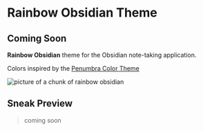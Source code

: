 # Rainbow Obsidian Theme

## Coming Soon

**Rainbow Obsidian** theme for the Obsidian note-taking application.

Colors inspired by the [Penumbra Color Theme](https://github.com/nealmckee/penumbra)

![picture of a chunk of rainbow obsidian](https://www.crystalviden.com/wp-content/uploads/2021/08/rainbow-obsidian.jpg)

## Sneak Preview

> coming soon
